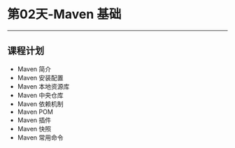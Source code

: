 # 第02天-Maven 基础

---

## 课程计划

* Maven 简介
* Maven 安装配置
* Maven 本地资源库
* Maven 中央仓库
* Maven 依赖机制
* Maven POM
* Maven 插件
* Maven 快照
* Maven 常用命令